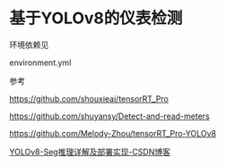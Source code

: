 # 基于YOLOv8的仪表检测





环境依赖见

environment.yml



参考

https://github.com/shouxieai/tensorRT_Pro

https://github.com/shuyansy/Detect-and-read-meters

https://github.com/Melody-Zhou/tensorRT_Pro-YOLOv8

[YOLOv8-Seg推理详解及部署实现-CSDN博客](https://blog.csdn.net/qq_40672115/article/details/134277752)